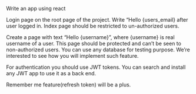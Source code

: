 Write an app using react

Login page on the root page of the project. Write “Hello {users_email} after user logged in. Index page should be restricted to un-authorized users.

Create a page with text “Hello {username}”, where {username} is real username of a user. This page should be protected and can’t be seen to non-authorized users. You can use any database for testing purpose. We’re interested to see how you will implement such feature.

For authentication you should use JWT tokens. You can search and install any JWT app to use it as a back end.

Remember me feature(refresh token) will be a plus.
